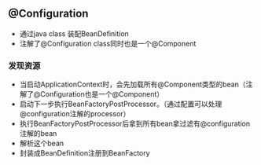 ## @Configuration
 * 通过java class 装配BeanDefinition
 * 注解了@Configuration class同时也是一个@Component
 
### 发现资源 
 * 当启动ApplicationContext时，会先加载所有@Component类型的bean（注解了@Configuration也是一个@Component）
 * 启动下一步执行BeanFactoryPostProcessor。（通过配置可以处理@configuration注解的processor）
 * 执行BeanFactoryPostProcessor后拿到所有bean拿过滤有@configuration注解的bean
 * 解析这个bean
 * 封装成BeanDefinition注册到BeanFactory